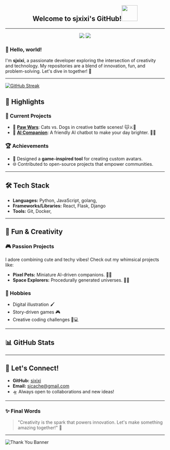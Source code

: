 <h2 align="center">Welcome to sjxixi's GitHub!<img src="https://media.giphy.com/media/mGcNjsfWAjY5AEZNw6/giphy.gif" width="50"></h2>

---
<p align = "center">
  <img src = "https://github-readme-stats.vercel.app/api?username=sjxixi&show_icons=true&theme=tokyonight&line_height=27">
  <img src = "https://github-readme-stats.vercel.app/api/top-langs/?username=sjxixi&theme=radical">
</p>



### 👋 Hello, world!
I'm **sjxixi**, a passionate developer exploring the intersection of creativity and technology. My repositories are a blend of innovation, fun, and problem-solving. Let's dive in together! 🚀

---
[![GitHub Streak](https://github-readme-streak-stats.herokuapp.com?user=sjxixi&theme=microsoft-dark)](https://git.io/streak-stats)
## 🌟 Highlights

### 🔭 Current Projects
- 🐾 [**Paw Wars**](https://github.com/sjxixi/paw-wars): Cats vs. Dogs in creative battle scenes! 🐱⚔️🐶
- 🤖 [**AI Companion**](https://github.com/sjxixi/ai-companion): A friendly AI chatbot to make your day brighter. 💬✨

### 🏆 Achievements
- 🌈 Designed a **game-inspired tool** for creating custom avatars.
- 🌐 Contributed to open-source projects that empower communities.

---

## 🛠️ Tech Stack

- **Languages:** Python, JavaScript, golang,
- **Frameworks/Libraries:** React, Flask, Django
- **Tools:** Git, Docker, 

---

## 💖 Fun & Creativity

### 🎮 Passion Projects
I adore combining cute and techy vibes! Check out my whimsical projects like:
- **Pixel Pets:** Miniature AI-driven companions. 🐾🤖
- **Space Explorers:** Procedurally generated universes. 🌌✨

### 🌟 Hobbies
- Digital illustration 🖌️
- Story-driven games 🎮
- Creative coding challenges 🎨💻

---

## 📊 GitHub Stats



---

## 🌌 Let's Connect!
- **GitHub:** [sjxixi](https://github.com/sjxixi)
- **Email:** sjcache@gmail.com
- 🛸 Always open to collaborations and new ideas!

---

### ✨ Final Words
> "Creativity is the spark that powers innovation. Let's make something amazing together!" 🌟

---

![Thank You Banner](https://via.placeholder.com/1200x200?text=Thank+You+for+Visiting+My+GitHub!+%F0%9F%98%8A)
